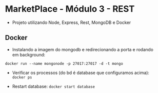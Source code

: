 # MarketPlace - Módulo 3 - REST

- Projeto utilizando Node, Express, Rest, MongoDB e Docker

## Docker

- Instalando a imagem do mongodb e redirecionando a porta e rodando em background:

`docker run --name mongonode -p 27017:27017 -d -t mongo`

- Verificar os processos (do bd é database que configuramos acima): `docker ps`

- Restart database: `docker start database`
